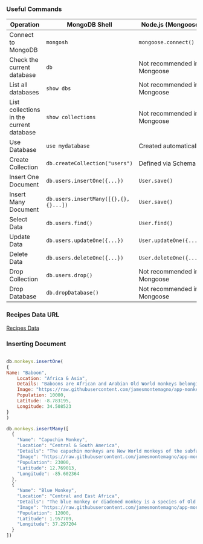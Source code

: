 
### Useful Commands

| Operation            | MongoDB Shell                  | Node.js (Mongoose)            |
|----------------------|--------------------------------|------------------------------|
| Connect to MongoDB  | `mongosh`                     | `mongoose.connect()`        |
| Check the current database       | `db`                          | Not recommended in Mongoose |
| List all databases      | `show dbs`            | Not recommended in Mongoose |
| List collections in the current database       | `show collections`           | Not recommended in Mongoose |
| Use Database        | `use mydatabase`              | Created automatically       |
| Create Collection   | `db.createCollection("users")` | Defined via Schema          |
| Insert One Document     | `db.users.insertOne({...})`   | `User.save()`               |
| Insert Many Document     | `db.users.insertMany([{},{},{}...])`   | `User.save()`               |
| Select Data         | `db.users.find()`             | `User.find()`               |
| Update Data         | `db.users.updateOne({...})`   | `User.updateOne({...})`     |
| Delete Data         | `db.users.deleteOne({...})`   | `User.deleteOne({...})`     |
| Drop Collection     | `db.users.drop()`             | Not recommended in Mongoose |
| Drop Database       | `db.dropDatabase()`           | Not recommended in Mongoose |


### Recipes Data URL

[Recipes Data](https://www.themealdb.com/api/json/v1/1/random.php)




### Inserting Document 

```javascript

db.monkeys.insertOne(
{
Name: "Baboon",
    Location: "Africa & Asia",
    Details: "Baboons are African and Arabian Old World monkeys belonging to the genus Papio, part of the subfamily Cercopithecinae.",
    Image: "https://raw.githubusercontent.com/jamesmontemagno/app-monkeys/master/baboon.jpg",
    Population: 10000,
    Latitude: -8.783195,
    Longitude: 34.508523
}
)

db.monkeys.insertMany([
  {
    "Name": "Capuchin Monkey",
    "Location": "Central & South America",
    "Details": "The capuchin monkeys are New World monkeys of the subfamily Cebinae. Prior to 2011, the subfamily contained only a single genus, Cebus.",
    "Image": "https://raw.githubusercontent.com/jamesmontemagno/app-monkeys/master/capuchin.jpg",
    "Population": 23000,
    "Latitude": 12.769013,
    "Longitude": -85.602364
  },
  {
    "Name": "Blue Monkey",
    "Location": "Central and East Africa",
    "Details": "The blue monkey or diademed monkey is a species of Old World monkey native to Central and East Africa, ranging from the upper Congo River basin east to the East African Rift and south to northern Angola and Zambia",
    "Image": "https://raw.githubusercontent.com/jamesmontemagno/app-monkeys/master/bluemonkey.jpg",
    "Population": 12000,
    "Latitude": 1.957709,
    "Longitude": 37.297204
  }
])

